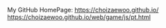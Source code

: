 My GitHub HomePage: https://choizaewoo.github.io/
https://choizaewoo.github.io/web/game/js/pt.html




 
